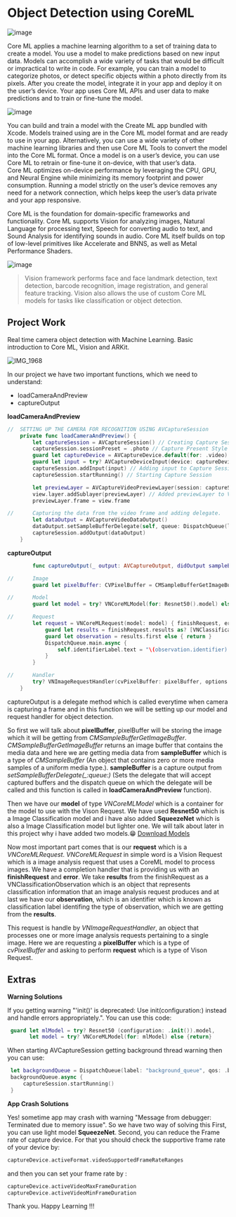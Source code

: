 # Object Detection using CoreML
![image](https://user-images.githubusercontent.com/63160825/215057345-34a5a6a5-b3ea-451d-bbbd-7ddc859dc9fc.png)

Core ML applies a machine learning algorithm to a set of training data to create a model. You use a model to make predictions based on new input data. Models can accomplish a wide variety of tasks that would be difficult or impractical to write in code. For example, you can train a model to categorize photos, or detect specific objects within a photo directly from its pixels.
                                                                          After you create the model, integrate it in your app and deploy it on the user’s device. Your app uses Core ML APIs and user data to make predictions and to train or fine-tune the model.

![image](https://user-images.githubusercontent.com/63160825/215057785-94f6d5fa-08b1-4c9f-a8c8-8c3eb1c97420.png)

You can build and train a model with the Create ML app bundled with Xcode. Models trained using are in the Core ML model format and are ready to use in your app. Alternatively, you can use a wide variety of other machine learning libraries and then use Core ML Tools to convert the model into the Core ML format. Once a model is on a user’s device, you can use Core ML to retrain or fine-tune it on-device, with that user’s data.  
                                                                                                                            Core ML optimizes on-device performance by leveraging the CPU, GPU, and Neural Engine while minimizing its memory footprint and power consumption. Running a model strictly on the user’s device removes any need for a network connection, which helps keep the user’s data private and your app responsive.

Core ML is the foundation for domain-specific frameworks and functionality. Core ML supports Vision for analyzing images, Natural Language for processing text, Speech for converting audio to text, and Sound Analysis for identifying sounds in audio. Core ML itself builds on top of low-level primitives like Accelerate and BNNS, as well as Metal Performance Shaders.

![image](https://user-images.githubusercontent.com/63160825/215057612-e69a36f6-137f-41f4-8a01-9e033f47787a.png)

> Vision framework performs face and face landmark detection, text detection, barcode recognition, image registration, and general feature tracking. Vision also allows the use of custom Core ML models for tasks like classification or object detection.

## Project Work
Real time camera object detection with Machine Learning. Basic introduction to Core ML, Vision and ARKit.

![IMG_1968](https://user-images.githubusercontent.com/63160825/215076264-7806d5d1-3a3b-4e11-bf4b-2e8a95c2c84b.jpg)

In our project we have two important functions, which we need to understand:
+ loadCameraAndPreview
+ captureOutput

**loadCameraAndPreview**

```swift
//  SETTING UP THE CAMERA FOR RECOGNITION USING AVCaptureSession
    private func loadCameraAndPreview() {
        let captureSession = AVCaptureSession() // Creating Capture Session
        captureSession.sessionPreset = .photo // Capture Present Style
        guard let captureDevice = AVCaptureDevice.default(for: .video) else { return } // Capture Device location is given to back camera
        guard let input = try? AVCaptureDeviceInput(device: captureDevice) else { return } // Setting up the Capture device input from the device
        captureSession.addInput(input) // Adding input to Capture Session
        captureSession.startRunning() // Starting Capture Session

        let previewLayer = AVCaptureVideoPreviewLayer(session: captureSession) // Addedd the Capture Session to preview layer
        view.layer.addSublayer(previewLayer) // Added previewLayer to View for displaying on the screen + Frame
        previewLayer.frame = view.frame

//      Capturing the data from the video frame and adding delegate.
        let dataOutput = AVCaptureVideoDataOutput()
        dataOutput.setSampleBufferDelegate(self, queue: DispatchQueue(label: "videoQueue"))
        captureSession.addOutput(dataOutput)
    }
```

**captureOutput**

```swift
        func captureOutput(_ output: AVCaptureOutput, didOutput sampleBuffer: CMSampleBuffer, from connection: AVCaptureConnection) {

//      Image
        guard let pixelBuffer: CVPixelBuffer = CMSampleBufferGetImageBuffer(sampleBuffer) else { return }

//      Model
        guard let model = try? VNCoreMLModel(for: Resnet50().model) else { return }

//      Request
        let request = VNCoreMLRequest(model: model) { finishRequest, error in
            guard let results = finishRequest.results as? [VNClassificationObservation] else { return }
            guard let observation = results.first else { return }
            DispatchQueue.main.async {
                self.identifierLabel.text = "\(observation.identifier) \(observation.confidence * 100)"
            }
        }

//      Handler
        try? VNImageRequestHandler(cvPixelBuffer: pixelBuffer, options: [:]).perform([request])
    }
```

captureOutput is a delegate method which is called everytime when camera is capturing a frame and in this function we will be setting up our model and request handler for object detection.

So first we will talk about **pixelBuffer**, pixelBuffer will be storing the image which it will be getting from *CMSampleBufferGetImageBuffer*. *CMSampleBufferGetImageBuffer* returns an image buffer that contains the media data and here we are getting media data from **sampleBuffer** which is a type of *CMSampleBuffer* (An object that contains zero or more media samples of a uniform media type.). **sampleBuffer** is a capture output from *setSampleBufferDelegate(_:queue:)* (Sets the delegate that will accept captured buffers and the dispatch queue on which the delegate will be called and this function is called in **loadCameraAndPreview** function).
                                                              
Then we have our **model** of type *VNCoreMLModel* which is a container for the model to use with the Vison Request. We have used **Resnet50** which is a Image Classification model and i have also added **SqueezeNet** which is also a Image Classification model but lighter one. We will talk about later in this project why i have added two models.😁
[Download Models](https://developer.apple.com/machine-learning/models/)
                                                              
Now most important part comes that is our **request** which is a *VNCoreMLRequest*. *VNCoreMLRequest* in simple word is a Vision Request which is a image analysis request that uses a CoreML model to process images. We have a completion handler that is providing us with an **finishRequest** and **error**. We take **results** from the finishRequest as a VNClassificationObservation which is an object that represents classification information that an image analysis request produces and at last we have our **observation**, which is an identifier which is known as classification label identifing the type of observation, which we are getting from the **results**.

This request is handle by *VNImageRequestHandler*, an object that processes one or more image analysis requests pertaining to a single image. Here we are requesting a **pixelBuffer** which is a type of *cvPixelBuffer* and asking to perform **request** which is a type of Vison Request.

## Extras

**Warning Solutions**

If you getting warning "'init()' is deprecated: Use init(configuration:) instead and handle errors appropriately.". You can use this code:
```swift
 guard let mlModel = try? Resnet50 (configuration: .init()).model,
       let model = try? VNCoreMLModel(for: mlModel) else {return}
```

When starting AVCaptureSession getting background thread warning then you can use:
```swift
 let backgroundQueue = DispatchQueue(label: "background_queue", qos: .background)
 backgroundQueue.async {
     captureSession.startRunning()
 }
```

**App Crash Solutions**

Yes! sometime app may crash with warning "Message from debugger: Terminated due to memory issue". So we have two way of solving this
First, you can use light model **SqueezeNet**.
Second, you can reduce the Frame rate of capture device. For that you should check the supportive frame rate of your device by:
```swift
captureDevice.activeFormat.videoSupportedFrameRateRanges
```
and then you can set your frame rate by :
```swift
captureDevice.activeVideoMaxFrameDuration
captureDevice.activeVideoMinFrameDuration
```

Thank you. Happy Learning !!!
